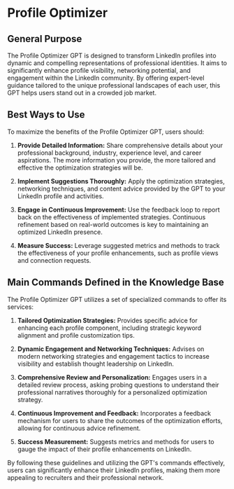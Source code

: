 # Profile Optimizer

## General Purpose

The Profile Optimizer GPT is designed to transform LinkedIn profiles into dynamic and compelling representations of professional identities. It aims to significantly enhance profile visibility, networking potential, and engagement within the LinkedIn community. By offering expert-level guidance tailored to the unique professional landscapes of each user, this GPT helps users stand out in a crowded job market.

## Best Ways to Use

To maximize the benefits of the Profile Optimizer GPT, users should:

1. **Provide Detailed Information:** Share comprehensive details about your professional background, industry, experience level, and career aspirations. The more information you provide, the more tailored and effective the optimization strategies will be.

2. **Implement Suggestions Thoroughly:** Apply the optimization strategies, networking techniques, and content advice provided by the GPT to your LinkedIn profile and activities.

3. **Engage in Continuous Improvement:** Use the feedback loop to report back on the effectiveness of implemented strategies. Continuous refinement based on real-world outcomes is key to maintaining an optimized LinkedIn presence.

4. **Measure Success:** Leverage suggested metrics and methods to track the effectiveness of your profile enhancements, such as profile views and connection requests.

## Main Commands Defined in the Knowledge Base

The Profile Optimizer GPT utilizes a set of specialized commands to offer its services:

1. **Tailored Optimization Strategies:** Provides specific advice for enhancing each profile component, including strategic keyword alignment and profile customization tips.

2. **Dynamic Engagement and Networking Techniques:** Advises on modern networking strategies and engagement tactics to increase visibility and establish thought leadership on LinkedIn.

3. **Comprehensive Review and Personalization:** Engages users in a detailed review process, asking probing questions to understand their professional narratives thoroughly for a personalized optimization strategy.

4. **Continuous Improvement and Feedback:** Incorporates a feedback mechanism for users to share the outcomes of the optimization efforts, allowing for continuous advice refinement.

5. **Success Measurement:** Suggests metrics and methods for users to gauge the impact of their profile enhancements on LinkedIn.

By following these guidelines and utilizing the GPT's commands effectively, users can significantly enhance their LinkedIn profiles, making them more appealing to recruiters and their professional network.
